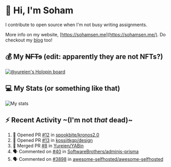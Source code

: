 # 👋 Hi, I'm Soham

I contribute to open source when I'm not busy writing assignments.

More info on my website, [https://sohamsen.me](https://sohamsen.me/). Do checkout my [blog](https://blog.sohamsen.me/) too!

## 💰 My ~~NFTs~~ (edit: apparently they are not NFTs?)

[![@yureien's Holopin board](https://holopin.io/api/user/board?user=yureien)](https://holopin.io/@yureien)

## 💻 My Stats (or something like that)

![My stats](https://github-readme-stats.vercel.app/api?username=Yureien&count_private=true&show_icons=true&theme=dracula)

## ⚡️ Recent Activity ~(I'm not _that_ dead)~

<!--START_SECTION:activity-->
1. 💪 Opened PR [#12](https://github.com/spookbite/kronos2.0/pull/12) in [spookbite/kronos2.0](https://github.com/spookbite/kronos2.0)
2. 💪 Opened PR [#13](https://github.com/kossiitkgp/design/pull/13) in [kossiitkgp/design](https://github.com/kossiitkgp/design)
3. 🎉 Merged PR [#8](https://github.com/Yureien/YABin/pull/8) in [Yureien/YABin](https://github.com/Yureien/YABin)
4. 🗣 Commented on [#40](https://github.com/SoftwareBrothers/adminjs-prisma/issues/40#issuecomment-1636932557) in [SoftwareBrothers/adminjs-prisma](https://github.com/SoftwareBrothers/adminjs-prisma)
5. 🗣 Commented on [#3898](https://github.com/awesome-selfhosted/awesome-selfhosted/pull/3898#issuecomment-1603767757) in [awesome-selfhosted/awesome-selfhosted](https://github.com/awesome-selfhosted/awesome-selfhosted)
<!--END_SECTION:activity-->
